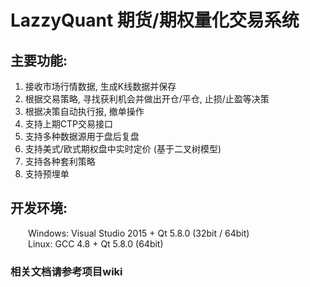 ﻿# LazzyQuant 期货/期权量化交易系统

## 主要功能:
1. 接收市场行情数据, 生成K线数据并保存  
2. 根据交易策略, 寻找获利机会并做出开仓/平仓, 止损/止盈等决策  
3. 根据决策自动执行报, 撤单操作  
4. 支持上期CTP交易接口  
5. 支持多种数据源用于盘后复盘  
6. 支持美式/欧式期权盘中实时定价 (基于二叉树模型)  
7. 支持各种套利策略  
8. 支持预埋单

## 开发环境:
&emsp;&emsp;Windows: Visual Studio 2015 + Qt 5.8.0 (32bit / 64bit)  
&emsp;&emsp;Linux: GCC 4.8 + Qt 5.8.0 (64bit)  

### 相关文档请参考项目wiki  
